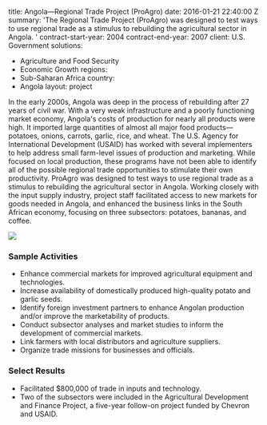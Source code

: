 
title: Angola—Regional Trade Project (ProAgro)
date: 2016-01-21 22:40:00 Z
summary: 'The Regional Trade Project (ProAgro) was designed to test ways to use regional
  trade as a stimulus to rebuilding the agricultural sector in Angola. '
contract-start-year: 2004
contract-end-year: 2007
client: U.S. Government
solutions:
- Agriculture and Food Security
- Economic Growth
regions:
- Sub-Saharan Africa
country:
- Angola
layout: project


In the early 2000s, Angola was deep in the process of rebuilding after 27 years of civil war. With a very weak infrastructure and a poorly functioning market economy, Angola's costs of production for nearly all products were high. It imported large quantities of almost all major food products—potatoes, onions, carrots, garlic, rice, and wheat. The U.S. Agency for International Development (USAID) has worked with several implementers to help address small farm-level issues of production and marketing. While focused on local production, these programs have not been able to identify all of the possible regional trade opportunities to stimulate their own productivity. ProAgro was designed to test ways to use regional trade as a stimulus to rebuilding the agricultural sector in Angola. Working closely with the input supply industry, project staff facilitated access to new markets for goods needed in Angola, and enhanced the business links in the South African economy, focusing on three subsectors: potatoes, bananas, and coffee.

![][1]

### Sample Activities

* Enhance commercial markets for improved agricultural equipment and technologies.
* Increase availability of domestically produced high-quality potato and garlic seeds.
* Identify foreign investment partners to enhance Angolan production and/or improve the marketability of products.
* Conduct subsector analyses and market studies to inform the development of commercial markets.
* Link farmers with local distributors and agriculture suppliers.
* Organize trade missions for businesses and officials.

### Select Results

* Facilitated $800,000 of trade in inputs and technology.
* Two of the subsectors were included in the Agricultural Development and Finance Project, a five-year follow-on project funded by Chevron and USAID.

[1]: https://assetify-dai.com/projects/CoffeeBeans.jpg
